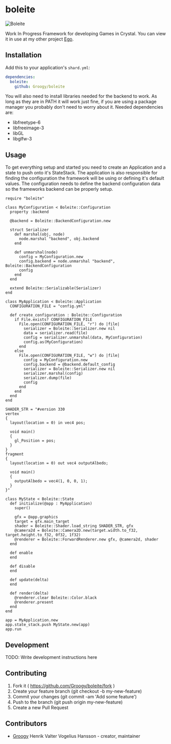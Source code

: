 # boleite

![Boleite](http://i.imgur.com/BKTwCEH.png)


Work In Progress Framework for developing Games in Crystal. You can view it in use at my other project [Ego](https://github.com/Groogy/ego).

## Installation

Add this to your application's `shard.yml`:

```yaml
dependencies:
  boleite:
    github: Groogy/boleite
```

You will also need to install libraries needed for the backend to work. As long as they are in PATH it will work just fine, if you are using a package manager you probably don't need to worry about it. Needed dependencies are:

* libfreetype-6
* libfreeimage-3
* libGL
* libglfw-3

## Usage

To get everything setup and started you need to create an Application and a state to push onto it's StateStack. The application is also responsible for finding the configuration the framework will be using or defining it's default values. The configuration needs to define the backend configuration data so the frameworks backend can be properly setup.

```crystal
require "boleite"

class MyConfiguration < Boleite::Configuration
  property :backend
  
  @backend = Boleite::BackendConfiguration.new

  struct Serializer
    def marshal(obj, node)
      node.marshal "backend", obj.backend
    end

    def unmarshal(node)
      config = MyConfiguration.new
      config.backend = node.unmarshal "backend", Boleite::BackendConfiguration
      config
    end
  end

  extend Boleite::Serializable(Serializer)
end

class MyApplication < Boleite::Application
  CONFIGURATION_FILE = "config.yml"
  
  def create_configuration : Boleite::Configuration
    if File.exists? CONFIGURATION_FILE
      File.open(CONFIGURATION_FILE, "r") do |file|
        serializer = Boleite::Serializer.new nil
        data = serializer.read(file)
        config = serializer.unmarshal(data, MyConfiguration)
        config.as(MyConfiguration)
      end
    else
      File.open(CONFIGURATION_FILE, "w") do |file|
        config = MyConfiguration.new 
        config.backend = @backend.default_config
        serializer = Boleite::Serializer.new nil
        serializer.marshal(config)
        serializer.dump(file)
        config
      end
    end
  end
end

SHADER_STR = "#version 330
vertex
{
  layout(location = 0) in vec4 pos;

  void main()
  {
    gl_Position = pos;
  }
}
fragment
{
  layout(location = 0) out vec4 outputAlbedo;

  void main()
  {
    outputAlbedo = vec4(1, 0, 0, 1);
  }
}"

class MyState < Boleite::State
  def initialize(@app : MyApplication)
    super()
    
    gfx = @app.graphics
    target = gfx.main_target
    shader = Boleite::Shader.load_string SHADER_STR, gfx
    @camera2d = Boleite::Camera2D.new(target.width.to_f32, target.height.to_f32, 0f32, 1f32)
    @renderer = Boleite::ForwardRenderer.new gfx, @camera2d, shader
  end

  def enable
  end

  def disable
  end

  def update(delta)
  end

  def render(delta)
    @renderer.clear Boleite::Color.black
    @renderer.present
  end
end

app = MyApplication.new
app.state_stack.push MyState.new(app)
app.run
```

## Development

TODO: Write development instructions here

## Contributing

1. Fork it ( https://github.com/Groogy/boleite/fork )
2. Create your feature branch (git checkout -b my-new-feature)
3. Commit your changes (git commit -am 'Add some feature')
4. Push to the branch (git push origin my-new-feature)
5. Create a new Pull Request

## Contributors

- [Groogy](https://github.com/Groogy) Henrik Valter Vogelius Hansson - creator, maintainer
